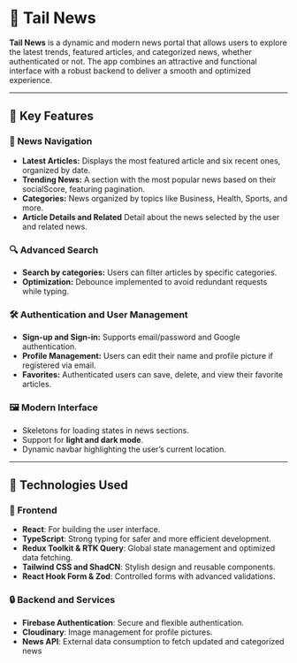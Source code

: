 # 🌟 Tail News

**Tail News** is a dynamic and modern news portal that allows users to explore the latest trends, featured articles, and categorized news, whether authenticated or not. The app combines an attractive and functional interface with a robust backend to deliver a smooth and optimized experience.

---

## 🎯 Key Features

### 📖 News Navigation

- **Latest Articles:** Displays the most featured article and six recent ones, organized by date.
- **Trending News:** A section with the most popular news based on their socialScore, featuring pagination.
- **Categories:** News organized by topics like Business, Health, Sports, and more.
- **Article Details and Related** Detail about the news selected by the user and related news.

### 🔍 Advanced Search

- **Search by categories:** Users can filter articles by specific categories.
- **Optimization:** Debounce implemented to avoid redundant requests while typing.

### 🛠️ Authentication and User Management

- **Sign-up and Sign-in:** Supports email/password and Google authentication.
- **Profile Management:** Users can edit their name and profile picture if registered via email.
- **Favorites:** Authenticated users can save, delete, and view their favorite articles.

### 🖼️ Modern Interface

- Skeletons for loading states in news sections.
- Support for **light and dark mode**.
- Dynamic navbar highlighting the user’s current location.

---

## 🚀 Technologies Used

### 🧩 Frontend

- **React**: For building the user interface.
- **TypeScript**: Strong typing for safer and more efficient development.
- **Redux Toolkit & RTK Query**: Global state management and optimized data fetching.
- **Tailwind CSS and ShadCN**: Stylish design and reusable components.
- **React Hook Form & Zod**: Controlled forms with advanced validations.

### 🔒 Backend and Services

- **Firebase Authentication**: Secure and flexible authentication.
- **Cloudinary**: Image management for profile pictures.
- **News API**: External data consumption to fetch updated and categorized news
